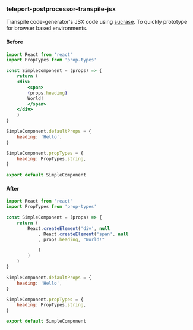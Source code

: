 ### teleport-postprocessor-transpile-jsx

Transpile code-generator's JSX code using [sucrase](https://github.com/alangpierce/sucrase).
To quickly prototype for browser based environments.

#### Before

```jsx
import React from 'react'
import PropTypes from 'prop-types'

const SimpleComponent = (props) => {
    return (
    <div>
        <span>
        {props.heading}
        World!
        </span>
    </div>
    )
}

SimpleComponent.defaultProps = {
    heading: 'Hello',
}

SimpleComponent.propTypes = {
    heading: PropTypes.string,
}

export default SimpleComponent
```

#### After

```js
import React from 'react'
import PropTypes from 'prop-types'

const SimpleComponent = (props) => {
    return (
        React.createElement('div', null
            , React.createElement('span', null
            , props.heading, "World!"

            )
        )
    )
}

SimpleComponent.defaultProps = {
    heading: 'Hello',
}

SimpleComponent.propTypes = {
    heading: PropTypes.string,
}

export default SimpleComponent
```